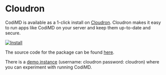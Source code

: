 Cloudron
===

CodiMD is available as a 1-click install on [Cloudron](https://cloudron.io).  Cloudron makes it easy to run apps like CodiMD on your server and keep them up-to-date and secure.

[![Install](https://cloudron.io/img/button.svg)](https://cloudron.io/button.html?app=io.hackmd.cloudronapp)

The source code for the package can be found [here](https://git.cloudron.io/cloudron/codimd-app).

There is a [demo instance](https://my.demo.cloudron.io) (username: cloudron password: cloudron) where
you can experiment with running CodiMD.
